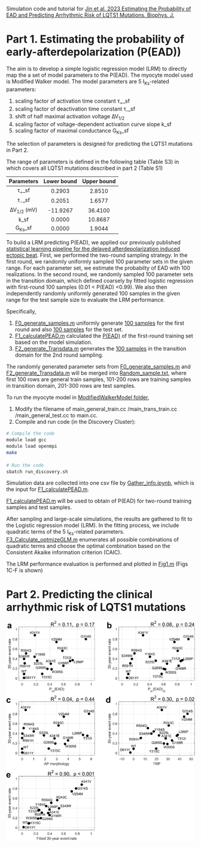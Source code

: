Simulation code and tutorial for [Jin et al. 2023 Estimating the Probability of EAD and Predicting Arrhythmic Risk of LQTS1 Mutations. Biophys. J.](https://www.cell.com/biophysj/fulltext/S0006-3495(23)00557-X)


# Part 1. Estimating the probability of early-afterdepolarization (P(EAD))
The aim is to develop a simple logistic regression model (LRM) to directly map the a set of model parameters to the P(EAD). The myocyte model used is Modified Walker model. The model parameters are 5 I<sub>Ks</sub>-related parameters:
1. scaling factor of activation time constant τ<sub>+</sub>_sf 
2. scaling factor of deactivation time constant τ<sub>-</sub>_sf 
3. shift of half maximal activation voltage ∆V<sub>1/2</sub> 
4. scaling factor of voltage-dependent activation curve slope k_sf
5. scaling factor of maximal conductance G<sub>Ks</sub>_sf

The selection of parameters is designed for predicting the LQTS1 mutations in Part 2.

The range of parameters is defined in the following table (Table S3) in which covers all LQTS1 mutations described in part 2 (Table S1)

Parameters    | Lower bound   | Upper bound
:-------------: | :-------------: | :-------------:
τ<sub>+</sub>_sf  | 0.2903  | 2.8510
τ<sub>-</sub>_sf   | 0.2051  | 1.6577
∆V<sub>1/2</sub> (mV)    | -11.9267  | 36.4100
k_sf   | 0.0000  | 10.8687
G<sub>Ks</sub>_sf   | 0.0000  | 1.9044


To build a LRM predicting P(EAD), we applied our previously published [statistical learning pipeline for the delayed afterdepolarization induced ectopic beat](https://doi.org/10.1371/journal.pcbi.1009536). First, we performed the two-round sampling strategy. In the first round, we randomly uniformly sampled 100 parameter sets in the given range. For each parameter set, we estimate the probabilty of EAD with 100 realizations. In the second round, we randomly sampled 100 parameter sets in the transition domain, which defined coarsely by fitted logistic regression with first-round 100 samples (0.01 < P(EAD) <0.99). We also then independently randomly uniformly generated 100 samples in the given range for the test sample size to evaluate the LRM performance. 

Specifically,
1. [F0_generate_samples.m](./Sampling%20files/F0_generate_samples.m) uniformly generate [100 samples](./Sampling%20files/Samples_general_train.mat) for the first round and also [100 samples](./Sampling%20files/Samples_general_test.mat) for the test set.
2. [F1_calculatePEAD.m](./Sampling%20files/F1_calculatePEAD.m) calculated the [P(EAD)](./Sampling%20files/General_train_EAD_summary.mat) of the first-round training set based on the model simulation.
3. [F2_generate_Transdata.m](./Sampling%20files/F2_generate_Transdata.m) generates the [100 samples](./Sampling%20files/Samples_trans_train.mat) in the transition domain for the 2nd round sampling.

The randomly generated parameter sets from [F0_generate_samples.m](./Sampling%20files/F0_generate_samples.m) and [F2_generate_Transdata.m](./Sampling%20files/F2_generate_Transdata.m) will be merged into [Random_sample.txt](./ModifiedWalkerModel/output/Random_samples.txt), where first 100 rows are general train samples, 101-200 rows are training samples in transition domain, 201-300 rows are test samples.

To run the myocyte model in [ModifiedWalkerModel folder](./ModifiedWalkerModel), 
1. Modify the filename of main_general_train.cc /main_trans_train.cc /main_general_test.cc to main.cc.
2. Compile and run code (in the Discovery Cluster): 
```bash
# Compile the code
module load gcc
module load openmpi
make

# Run the code
sbatch run_discovery.sh
```
Simulation data are collected into one csv file by [Gather_info.ipynb](./ModifiedWalkerModel/output/loadingData/Gather_info.ipynb), which is the input for [F1_calculatePEAD.m](./Sampling%20files/F1_calculatePEAD.m).

[F1_calculatePEAD.m](./Sampling%20files/F1_calculatePEAD.m) will be used to obtain of P(EAD) for two-round training samples and test samples.

After sampling and large-scale simulations, the results are gathered to fit to the Logistic regression model (LRM). In the fitting process, we include quadratic terms of the 5 I<sub>Ks</sub>-related parameters. [F3_Calculate_optmizeGLM.m](./LRMmodeling/F3_Calculate_optmizeGLM.m) enumerates all possible combinations of quadratic terms and choose the optimal combination based on the Consistent Akaike information criterion (CAIC).

The LRM performance evaluation is performed and plotted in [Fig1.m](./LRMmodeling/Fig1.m) (Figs 1C-F is shown)



# Part 2. Predicting the clinical arrhythmic risk of LQTS1 mutations

![Figure 3](./Prediction%20results/fig3.tiff)